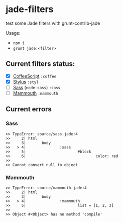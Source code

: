 # jade-filters
test some Jade filters with grunt-contrib-jade

Usage:

- `npm i`
- `grunt jade:<filter>`

## Current filters status:

- [x] [CoffeeScript](https://github.com/jashkenas/coffeescript) `:coffee`
- [x] [Stylus](https://github.com/Automattic/stylus) `:styl`
- [ ] [Sass](https://github.com/sass/node-sass) (`node-sass`) `:sass`
- [ ] [Mammouth](https://github.com/btwael/mammouth) `:mammouth`

## Current errors

### Sass

```
>> TypeError: source/sass.jade:4
>>     2| html
>>     3|       body
>>   > 4|               :sass
>>     5|                       #block
>>     6|                               color: red
>> 
>> Cannot convert null to object
```

### Mammouth

```
>> TypeError: source/mammouth.jade:4
>>     2| html
>>     3|       body
>>   > 4|               :mammouth
>>     5|                       list = [1, 2, 3]
>> 
>> Object #<Object> has no method 'compile'
```
